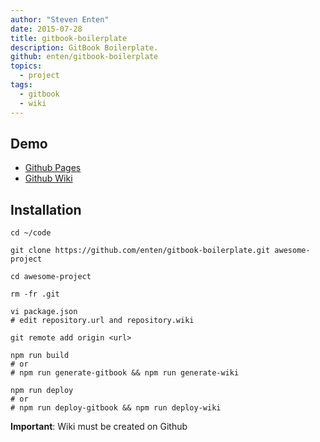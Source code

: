 ```yaml
---
author: "Steven Enten"
date: 2015-07-28
title: gitbook-boilerplate
description: GitBook Boilerplate.
github: enten/gitbook-boilerplate
topics:
  - project
tags:
  - gitbook
  - wiki
---
```


## Demo

* [Github Pages](http://enten.github.io/gitbook-boilerplate/)
* [Github Wiki](https://github.com/enten/gitbook-boilerplate/wiki)

## Installation

```shell
cd ~/code

git clone https://github.com/enten/gitbook-boilerplate.git awesome-project

cd awesome-project

rm -fr .git

vi package.json
# edit repository.url and repository.wiki

git remote add origin <url>

npm run build
# or
# npm run generate-gitbook && npm run generate-wiki

npm run deploy
# or
# npm run deploy-gitbook && npm run deploy-wiki
```
__Important__: Wiki must be created on Github
